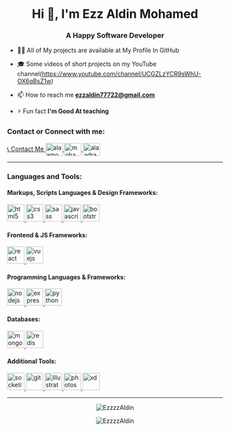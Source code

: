 <h1 align="center">Hi 👋, I'm Ezz Aldin Mohamed</h1>
<h3 align="center">A Happy Software Developer</h3>

-   👨‍💻 All of My projects are available at My Profile In GitHub

-   🎓 Some videos of short projects on my YouTube channel(https://www.youtube.com/channel/UCGZLzYCR9sWhU-OX6qBsZ1w)

-   📫 How to reach me **ezzaldin77722@gmail.com**

-   ⚡ Fun fact **I'm Good At teaching**

<p align="left">
    <h3 align="left">Contact or Connect with me:</h3>
    <a href="https://wa.me/201128449516" target="blank">
        📞 Contact Me
    </a>
    <a href="https://twitter.com/EzzAldi25873744" target="blank">
        <img align="center"  src="https://cdn.jsdelivr.net/gh/devicons/devicon/icons/twitter/twitter-original.svg" alt="alaamoa" height="30" width="40" />
    </a>
    <a href="https://www.linkedin.com/in/ezzaldinmohamed" target="blank">
        <img align="center" src="https://cdn.jsdelivr.net/gh/devicons/devicon/icons/linkedin/linkedin-original.svg" alt="mohamed-alaa-el-din-mohamed" height="30" width="40" />
    </a>
    <a href="https://www.facebook.com/people/Ezz-Aldin-Mohamed/100009081027328l" target="blank">
        <img align="center" src="https://cdn.jsdelivr.net/gh/devicons/devicon/icons/facebook/facebook-original.svg" alt="alaadragneel" height="30" width="40" />
    </a>
</p>
<hr>
<h3 align="left">Languages and Tools:</h3>
<p align="left">
    <h4 align="left">Markups, Scripts Languages & Design Frameworks:</h4>
	<a href="https://www.w3.org/html/" target="_blank">
        <img src="https://cdn.jsdelivr.net/gh/devicons/devicon/icons/html5/html5-original-wordmark.svg" alt="html5" width="40" height="40" /> 
    </a>
    <a href="https://www.w3schools.com/css/" target="_blank">
        <img src="https://cdn.jsdelivr.net/gh/devicons/devicon/icons/css3/css3-original-wordmark.svg" alt="css3" width="40" height="40" />
    </a>
	<a href="https://sass-lang.com" target="_blank"> 
        <img src="https://cdn.jsdelivr.net/gh/devicons/devicon/icons/sass/sass-original.svg" alt="sass" width="40" height="40" /> 
    </a>
    <a href="https://developer.mozilla.org/en-US/docs/Web/JavaScript" target="_blank"> 
        <img src="https://cdn.jsdelivr.net/gh/devicons/devicon/icons/javascript/javascript-original.svg" alt="javascript" width="40" height="40" /> 
    </a>
	<a href="https://getbootstrap.com" target="_blank"> 
        <img src="https://cdn.jsdelivr.net/gh/devicons/devicon/icons/bootstrap/bootstrap-original-wordmark.svg" alt="bootstrap" width="40" height="40" /> 
    </a>
    <h4 align="left">Frontend & JS Frameworks:</h4>
    <a href="https://reactjs.org/" target="_blank"> 
        <img src="https://cdn.jsdelivr.net/gh/devicons/devicon/icons/react/react-original-wordmark.svg" alt="react" width="40" height="40" /> 
    </a>
    	<a href="https://vuejs.org/" target="_blank"> 
        <img src="https://cdn.jsdelivr.net/gh/devicons/devicon/icons/vuejs/vuejs-original-wordmark.svg" alt="vuejs" width="40" height="40" /> 
    </a>
    <h4 align="left">Programming Languages & Frameworks:</h4>
    <a href="https://nodejs.org" target="_blank"> 
        <img src="https://cdn.jsdelivr.net/gh/devicons/devicon/icons/nodejs/nodejs-original.svg" alt="nodejs" width="40" height="40" /> 
    </a>
    <a href="https://expressjs.com/" target="_blank"> 
        <img src="https://cdn.jsdelivr.net/gh/devicons/devicon/icons/express/express-original.svg" alt="express" width="40" height="40" /> 
    </a>
    <a href="https://www.python.org/" target="_blank">
        <img src="https://cdn.jsdelivr.net/gh/devicons/devicon/icons/python/python-original-wordmark.svg" alt="python" width="40" height="40" />
    </a>
    <h4 align="left">Databases:</h4>
	<a href="https://www.mongodb.com/" target="_blank">
        <img src="https://cdn.jsdelivr.net/gh/devicons/devicon/icons/mongodb/mongodb-original-wordmark.svg" alt="mongodb" width="40" height="40" /> 
    </a>
	<a href="https://redis.io" target="_blank"> 
        <img src="https://cdn.jsdelivr.net/gh/devicons/devicon/icons/redis/redis-original-wordmark.svg" alt="redis" width="40" height="40" /> 
    </a>
    <h4 align="left">Additional Tools:</h4>
	<a href="https://socket.io/" target="_blank"> 
        <img src="https://cdn.jsdelivr.net/gh/devicons/devicon/icons/socketio/socketio-original.svg" alt="socketio" width="40" height="40" /> 
    </a>
	<a href="https://git-scm.com/" target="_blank">
        <img src="https://cdn.jsdelivr.net/gh/devicons/devicon/icons/git/git-original-wordmark.svg" alt="git" width="40" height="40" />
    </a>
	<a href="https://www.adobe.com/in/products/illustrator.html" target="_blank"> 
        <img src="https://cdn.jsdelivr.net/gh/devicons/devicon/icons/illustrator/illustrator-line.svg" alt="illustrator" width="40" height="40" /> 
    </a>
    <a href="https://www.adobe.com/in/products/photoshop.html" target="_blank"> 
        <img src="https://cdn.jsdelivr.net/gh/devicons/devicon/icons/photoshop/photoshop-line.svg" alt="photoshop" width="40" height="40" /> 
    </a>
    <a href="https://www.adobe.com/in/products/xd.html" target="_blank"> 
        <img src="https://cdn.jsdelivr.net/gh/devicons/devicon/icons/xd/xd-line.svg" alt="xd" width="40" height="40" /> 
    </a>
</p>
<hr>
<p align="center">
    <img align="center" src="https://github-readme-stats.vercel.app/api?username=EzzzzAldin&show_icons=true&count_private=true&include_all_commits=true" alt="EzzzzAldin" />
</p>
<p align="center">
    <img align="center" src="https://github-readme-stats.vercel.app/api/top-langs/?username=EzzzzAldin&layout=compact&langs_count=30" alt="EzzzzAldin" />
</p>
